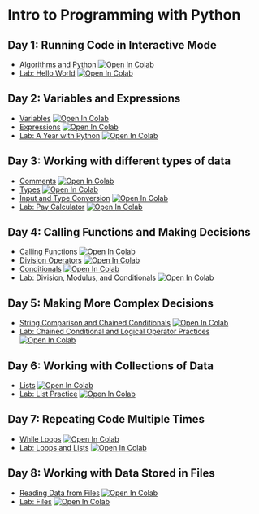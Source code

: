 # Intro to Programming with Python

## Day 1: Running Code in Interactive Mode
* [Algorithms and Python](01_AlgorithmsPython.ipynb) [![Open In Colab](https://colab.research.google.com/assets/colab-badge.svg)](https://colab.research.google.com/github/ericmanley/IntroToProgrammingWithPython/blob/main/01_AlgorithmsPython.ipynb)
* [Lab: Hello World](02_Lab_HelloWorld.ipynb) [![Open In Colab](https://colab.research.google.com/assets/colab-badge.svg)](https://colab.research.google.com/github/ericmanley/IntroToProgrammingWithPython/blob/main/02_Lab_HelloWorld.ipynb)

## Day 2: Variables and Expressions
* [Variables](03_Variables.ipynb) [![Open In Colab](https://colab.research.google.com/assets/colab-badge.svg)](https://colab.research.google.com/github/ericmanley/IntroToProgrammingWithPython/blob/main/03_Variables.ipynb)
* [Expressions](04_Expressions.ipynb) [![Open In Colab](https://colab.research.google.com/assets/colab-badge.svg)](https://colab.research.google.com/github/ericmanley/IntroToProgrammingWithPython/blob/main/04_Expressions.ipynb)
* [Lab: A Year with Python](05_Lab_AYearWithPython.ipynb) [![Open In Colab](https://colab.research.google.com/assets/colab-badge.svg)](https://colab.research.google.com/github/ericmanley/IntroToProgrammingWithPython/blob/main/05_Lab_AYearWithPython.ipynb)

## Day 3: Working with different types of data
* [Comments](06_Comments.ipynb) [![Open In Colab](https://colab.research.google.com/assets/colab-badge.svg)](https://colab.research.google.com/github/ericmanley/IntroToProgrammingWithPython/blob/main/06_Comments.ipynb)
* [Types](07_Types.ipynb) [![Open In Colab](https://colab.research.google.com/assets/colab-badge.svg)](https://colab.research.google.com/github/ericmanley/IntroToProgrammingWithPython/blob/main/07_Types.ipynb)
* [Input and Type Conversion](08_InputTypeConversion.ipynb) [![Open In Colab](https://colab.research.google.com/assets/colab-badge.svg)](https://colab.research.google.com/github/ericmanley/IntroToProgrammingWithPython/blob/main/08_InputTypeConversion.ipynb)
* [Lab: Pay Calculator](09_Lab_PayCalculator.ipynb) [![Open In Colab](https://colab.research.google.com/assets/colab-badge.svg)](https://colab.research.google.com/github/ericmanley/IntroToProgrammingWithPython/blob/main/09_Lab_PayCalculator.ipynb)

## Day 4: Calling Functions and Making Decisions
* [Calling Functions](10_CallingFunctionsImportingModules.ipynb) [![Open In Colab](https://colab.research.google.com/assets/colab-badge.svg)](https://colab.research.google.com/github/ericmanley/IntroToProgrammingWithPython/blob/main/10_CallingFunctionsImportingModules.ipynb)
* [Division Operators](12_DivisionOperators.ipynb) [![Open In Colab](https://colab.research.google.com/assets/colab-badge.svg)](https://colab.research.google.com/github/ericmanley/IntroToProgrammingWithPython/blob/main/12_DivisionOperators.ipynb)
* [Conditionals](13_Conditionals.ipynb) [![Open In Colab](https://colab.research.google.com/assets/colab-badge.svg)](https://colab.research.google.com/github/ericmanley/IntroToProgrammingWithPython/blob/main/13_Conditionals.ipynb)
* [Lab: Division, Modulus, and Conditionals](14_Lab_DivisionModulusConditional.ipynb) [![Open In Colab](https://colab.research.google.com/assets/colab-badge.svg)](https://colab.research.google.com/github/ericmanley/IntroToProgrammingWithPython/blob/main/14_Lab_DivisionModulusConditional.ipynb)

## Day 5: Making More Complex Decisions
* [String Comparison and Chained Conditionals](15_StringComparisonChainedConditionalsLogicalOperators.ipynb) [![Open In Colab](https://colab.research.google.com/assets/colab-badge.svg)](https://colab.research.google.com/github/ericmanley/IntroToProgrammingWithPython/blob/main/15_StringComparisonChainedConditionalsLogicalOperators.ipynb)
* [Lab: Chained Conditional and Logical Operator Practices](16_Lab_ChainedConditionalLogicalOperatorPractice.ipynb) [![Open In Colab](https://colab.research.google.com/assets/colab-badge.svg)](https://colab.research.google.com/github/ericmanley/IntroToProgrammingWithPython/blob/main/16_Lab_ChainedConditionalLogicalOperatorPractice.ipynb)


## Day 6: Working with Collections of Data
* [Lists](17_Lists.ipynb) [![Open In Colab](https://colab.research.google.com/assets/colab-badge.svg)](https://colab.research.google.com/github/ericmanley/IntroToProgrammingWithPython/blob/main/17_Lists.ipynb)
* [Lab: List Practice](18_Lab_ListPractice.ipynb) [![Open In Colab](https://colab.research.google.com/assets/colab-badge.svg)](https://colab.research.google.com/github/ericmanley/IntroToProgrammingWithPython/blob/main/18_Lab_ListPractice.ipynb)

## Day 7: Repeating Code Multiple Times
* [While Loops](19_WhileLoops.ipynb) [![Open In Colab](https://colab.research.google.com/assets/colab-badge.svg)](https://colab.research.google.com/github/ericmanley/IntroToProgrammingWithPython/blob/main/19_WhileLoops.ipynb)
* [Lab: Loops and Lists](20_Lab_LoopsLists.ipynb) [![Open In Colab](https://colab.research.google.com/assets/colab-badge.svg)](https://colab.research.google.com/github/ericmanley/IntroToProgrammingWithPython/blob/main/20_Lab_LoopsLists.ipynb)

## Day 8: Working with Data Stored in Files
* [Reading Data from Files](21_ReadingDataFromFiles.ipynb) [![Open In Colab](https://colab.research.google.com/assets/colab-badge.svg)](https://colab.research.google.com/github/ericmanley/IntroToProgrammingWithPython/blob/main/21_ReadingDataFromFiles.ipynb)
* [Lab: Files](22_Lab_Files.ipynb) [![Open In Colab](https://colab.research.google.com/assets/colab-badge.svg)](https://colab.research.google.com/github/ericmanley/IntroToProgrammingWithPython/blob/main/22_Lab_Files.ipynb)